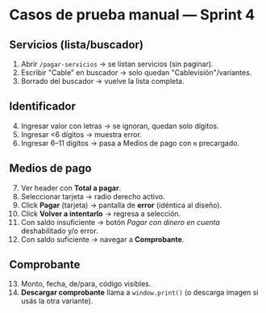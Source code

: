 # Casos de prueba manual — Sprint 4

## Servicios (lista/buscador)

1. Abrir `/pagar-servicios` → se listan servicios (sin paginar).
2. Escribir "Cable" en buscador → solo quedan "Cablevisión"/variantes.
3. Borrado del buscador → vuelve la lista completa.

## Identificador

4. Ingresar valor con letras → se ignoran, quedan solo dígitos.
5. Ingresar <6 dígitos → muestra error.
6. Ingresar 6–11 dígitos → pasa a Medios de pago con `m` precargado.

## Medios de pago

7. Ver header con **Total a pagar**.
8. Seleccionar tarjeta → radio derecho activo.
9. Click **Pagar** (tarjeta) → pantalla de **error** (idéntica al diseño).
10. Click **Volver a intentarlo** → regresa a selección.
11. Con saldo insuficiente → botón _Pagar con dinero en cuenta_ deshabilitado y/o error.
12. Con saldo suficiente → navegar a **Comprobante**.

## Comprobante

13. Monto, fecha, de/para, código visibles.
14. **Descargar comprobante** llama a `window.print()` (o descarga imagen si usás la otra variante).

